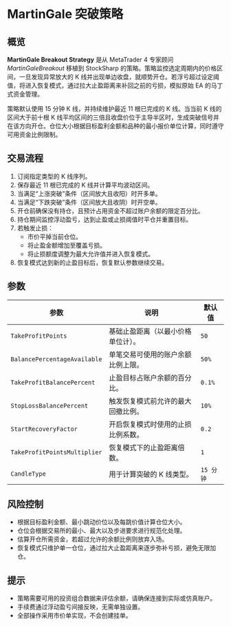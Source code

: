 # MartinGale 突破策略

## 概览
**MartinGale Breakout Strategy** 是从 MetaTrader 4 专家顾问 *MartinGaleBreakout* 移植到 StockSharp 的策略。策略监控选定周期内的价格区间，一旦发现异常放大的 K 线并出现单边收盘，就顺势开仓。若浮亏超过设定阈值，将进入恢复模式，通过拉大止盈距离来补回之前的亏损，模拟原始 EA 的马丁式资金管理。

策略默认使用 15 分钟 K 线，并持续维护最近 11 根已完成的 K 线。当当前 K 线的区间大于前十根 K 线平均区间的三倍且收盘价位于主导半区时，生成突破信号并在该方向开仓。仓位大小根据目标盈利金额和品种的最小报价单位计算，同时遵守可用资金比例限制。

## 交易流程
1. 订阅指定类型的 K 线序列。
2. 保存最近 11 根已完成的 K 线并计算平均波动区间。
3. 当满足“上涨突破”条件（区间放大且收阳）时开多单。
4. 当满足“下跌突破”条件（区间放大且收阴）时开空单。
5. 开仓前确保没有持仓，且预计占用资金不超过账户余额的限定百分比。
6. 持仓期间监控浮动盈亏，达到止盈或止损阈值时平仓并重置目标。
7. 若触发止损：
   - 市价平掉当前仓位。
   - 将止盈金额增加至覆盖亏损。
   - 将止损额度调整为最大允许值并进入恢复模式。
8. 恢复模式达到新的止盈目标后，恢复默认参数继续交易。

## 参数
| 参数 | 说明 | 默认值 |
| --- | --- | --- |
| `TakeProfitPoints` | 基础止盈距离（以最小价格单位计）。 | `50` |
| `BalancePercentageAvailable` | 单笔交易可使用的账户余额比例上限。 | `50%` |
| `TakeProfitBalancePercent` | 止盈目标占账户余额的百分比。 | `0.1%` |
| `StopLossBalancePercent` | 触发恢复模式前允许的最大回撤比例。 | `10%` |
| `StartRecoveryFactor` | 开启恢复模式时使用的止损比例系数。 | `0.2` |
| `TakeProfitPointsMultiplier` | 恢复模式下的止盈距离倍数。 | `1` |
| `CandleType` | 用于计算突破的 K 线类型。 | `15 分钟` |

## 风险控制
- 根据目标盈利金额、最小跳动价位以及每跳价值计算仓位大小。
- 仓位会根据交易所的最小、最大以及步进要求进行规范化处理。
- 估算开仓所需资金，若超过允许的余额比例则放弃入场。
- 恢复模式只维护单一仓位，通过拉大止盈距离来逐步弥补亏损，避免无限加仓。

## 提示
- 策略需要可用的投资组合数据来评估余额，请确保连接到实际或仿真账户。
- 手续费通过浮动盈亏间接反映，无需单独设置。
- 全部操作采用市价单实现，不会创建挂单。
